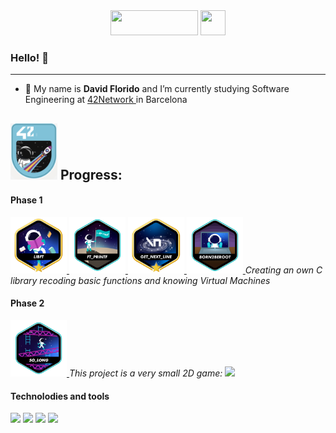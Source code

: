 <div id="header" align="center">
<a href="#"><img src="https://media.giphy.com/media/qEqiI3Oq7vBkoE236M/giphy.gif" height="40" width="140"></a>
<a href="#"><img src="https://media.giphy.com/media/CAIgh8LKFbIciGx5Qe/giphy.gif" height="40" width="40"></a>
</div>

### Hello! 👋

---

- 🌱 My name is <b>David Florido</b> and I’m currently studying Software Engineering at <a href="https://www.42network.org" >42Network </a> in Barcelona 

## <img src="./src/42.png" height="90" width="75"> Progress:

#### Phase 1
  <a href="#"> <img src="./src/libftm.png" height="90" width="90"> </a>
  <a href="#"> <img src="./src/ft_printfe.png" height="90" width="90"> </a>
  <a href="#"> <img src="./src/get_next_linem.png" height="90" width="90"> </a>
  <a href="#"> <img src="./src/born2beroote.png" height="90" width="90"> </a>
  *Creating an own C library recoding basic functions and knowing Virtual Machines*

  
#### Phase 2
  <a href="#"> <img src="./src/so_longe.png" height="90" width="90"> </a>
  *This project is a very small 2D game:*
<img src="https://github.com/DavidFlorido32/ImagesRandom/blob/master/videoSolong.mov" width="400">


#### Technolodies and tools
![](https://img.shields.io/badge/Code-JavaScript-informational?style=flat&logo=javascript&logoColor=white&color=2bbc8a)
![](https://img.shields.io/badge/Code-ReactNative-informational?style=flat&logo=react&logoColor=white&color=2bbc8a)
![](https://img.shields.io/badge/Code-C-informational?style=flat&logo=C&logoColor=white&color=2bbc8a)
![](https://img.shields.io/badge/Tool-Expo-informational?style=flat&logo=expo&logoColor=white&color=2bbc8a)


<!-- Resources -->
<!-- Gifs: https://giphy.com/
<!-- Shields: https://shields.io/ -->
<!-- GitHub Profile README: https://github.com/devhector/devhector -->
<!-- Awesome GitHub Profile README: https://github.com/abhisheknaiidu/awesome-github-profile-readme -->


<!--
**DavidFlorido32/DavidFlorido32** is a ✨ _special_ ✨ repository because its `README.md` (this file) appears on your GitHub profile.

Here are some ideas to get you started:

- 🔭 I’m currently working on ...
- 🌱 I’m currently learning ...
- 👯 I’m looking to collaborate on ...
- 🤔 I’m looking for help with ...
- 💬 Ask me about ...
- 📫 How to reach me: ...
- 😄 Pronouns: ...
- ⚡ Fun fact: ...
-->
